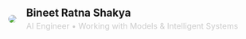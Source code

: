 <div style="display: flex; align-items: center; justify-content: space-between; width: 100%;">
  <img src="Heart Love GIF.gif" 
       style="border-radius: 8px; max-height: 140px;" />

  <div style="flex: 1; padding-left: 20px;">
    <h2 style="margin: 0;">Bineet Ratna Shakya</h2>
    <p style="margin: 4px 0 0; font-size: 16px; color: #ccc;">
      AI Engineer • Working with Models & Intelligent Systems
    </p>
  </div>
</div>
